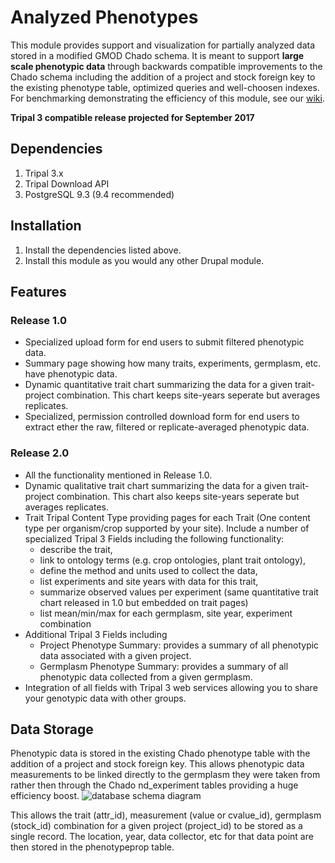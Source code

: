 # Analyzed Phenotypes
This module provides support and visualization for partially analyzed data stored in a modified GMOD Chado schema. It is meant to support **large scale phenotypic data** through backwards compatible improvements to the Chado schema including the addition of a project and stock foreign key to the existing phenotype table, optimized queries and well-choosen indexes. For benchmarking demonstrating the efficiency of this module, see our [wiki](https://github.com/UofS-Pulse-Binfo/analyzedphenotypes/wiki/Benchmarking).

**Tripal 3 compatible release projected for September 2017**

## Dependencies
1. Tripal 3.x
2. Tripal Download API
3. PostgreSQL 9.3 (9.4 recommended)

## Installation
1. Install the dependencies listed above.
2. Install this module as you would any other Drupal module.

## Features 
### Release 1.0
- Specialized upload form for end users to submit filtered phenotypic data.
- Summary page showing how many traits, experiments, germplasm, etc. have phenotypic data.
- Dynamic quantitative trait chart summarizing the data for a given trait-project combination. This chart keeps site-years seperate but averages replicates.
- Specialized, permission controlled download form for end users to extract ether the raw, filtered or replicate-averaged phenotypic data.

### Release 2.0
- All the functionality mentioned in Release 1.0.
- Dynamic qualitative trait chart summarizing the data for a given trait-project combination. This chart also keeps site-years seperate but averages replicates.
- Trait Tripal Content Type providing pages for each Trait (One content type per organism/crop supported by your site). Include a number of specialized Tripal 3 Fields including the following functionality:
   - describe the trait, 
   - link to ontology terms (e.g. crop ontologies, plant trait ontology), 
   - define the method and units used to collect the data,
   - list experiments and site years with data for this trait,
   - summarize observed values per experiment (same quantitative trait chart released in 1.0 but embedded on trait pages)
   - list mean/min/max for each germplasm, site year, experiment combination
- Additional Tripal 3 Fields including
   - Project Phenotype Summary: provides a summary of all phenotypic data associated with a given project.
   - Germplasm Phenotype Summary: provides a summary of all phenotypic data collected from a given germplasm.
- Integration of all fields with Tripal 3 web services allowing you to share your genotypic data with other groups.

## Data Storage
Phenotypic data is stored in the existing Chado phenotype table with the addition of a project and stock foreign key. This allows phenotypic data measurements to be linked directly to the germplasm they were taken from rather then through the Chado nd_experiment tables providing a huge efficiency boost.
![database schema diagram](https://cloud.githubusercontent.com/assets/1566301/26503442/eec1a3a6-41fd-11e7-9ca5-ea7316439643.png)

This allows the trait (attr_id), measurement (value or cvalue_id), germplasm (stock_id) combination for a given project (project_id) to be stored as a single record. The location, year, data collector, etc for that data point are then stored in the phenotypeprop table.
